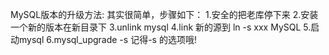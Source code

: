 MySQL版本的升级方法:
其实很简单，步骤如下：
1.安全的把老库停下来
2.安装一个新的版本在新目录下
3.unlink mysql
4.link 新的源到
ln -s xxx MySQL
5.启动mysql
6.mysql_upgrade -s
记得-s 的选项哦!
